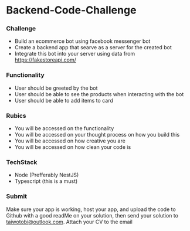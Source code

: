 # Backend-Code-Challenge

### Challenge
- Build an ecommerce bot using facebook messenger bot
- Create a backend app that searve as a server for the created bot
- Integrate this bot into your server using data from https://fakestoreapi.com/

### Functionality
- User should be greeted by the bot
- User should be able to see the products when interacting with the bot
- User should be able to add items to card

### Rubics
- You will be accessed on the functionality
- You will be accessed on your thought process on how you build this
- You will be accessed on how creative you are
- You will be accessed on how clean your code is

### TechStack
- Node (Prefferably NestJS)
- Typescript (this is a must)

### Submit
Make sure your app is working, host your app, and  upload the code to Github with a good readMe on your solution, then send your solution to taiwotobi@outlook.com.
Attach your CV to the email
